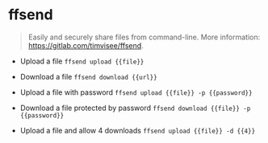 # ffsend
> Easily and securely share files from command-line.
> More information: <https://gitlab.com/timvisee/ffsend>.

- Upload a file
`ffsend upload {{file}}`

- Download a file
`ffsend download {{url}}`

- Upload a file with password
`ffsend upload {{file}} -p {{password}}`

- Download a file protected by password
`ffsend download {{file}} -p {{password}}`

- Upload a file and allow 4 downloads
`ffsend upload {{file}} -d {{4}}`
